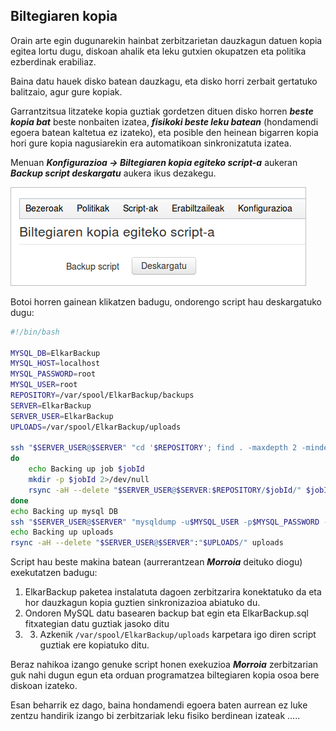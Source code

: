 ## Biltegiaren kopia

Orain arte egin dugunarekin hainbat zerbitzarietan dauzkagun datuen kopia egitea lortu dugu, diskoan ahalik eta leku gutxien okupatzen eta politika ezberdinak erabiliaz.

Baina datu hauek disko batean dauzkagu, eta disko horri zerbait gertatuko balitzaio, agur gure kopiak.

Garrantzitsua litzateke kopia guztiak gordetzen dituen disko horren ***beste kopia bat*** beste nonbaiten izatea, ***fisikoki beste leku batean*** (hondamendi egoera batean kaltetua ez izateko), eta posible den heinean bigarren kopia hori gure kopia nagusiarekin era automatikoan sinkronizatuta izatea.

Menuan ***Konfigurazioa → Biltegiaren kopia egiteko script-a*** aukeran ***Backup script deskargatu*** aukera ikus dezakegu.

![Clientes y Tareas](../assets/parametroak8.png)

Botoi horren gainean klikatzen badugu, ondorengo script hau deskargatuko dugu:

```bash
#!/bin/bash

MYSQL_DB=ElkarBackup
MYSQL_HOST=localhost
MYSQL_PASSWORD=root
MYSQL_USER=root
REPOSITORY=/var/spool/ElkarBackup/backups
SERVER=ElkarBackup
SERVER_USER=ElkarBackup
UPLOADS=/var/spool/ElkarBackup/uploads

ssh "$SERVER_USER@$SERVER" "cd '$REPOSITORY'; find . -maxdepth 2 -mindepth 2" | sed s/^..// | while read jobId
do
    echo Backing up job $jobId
    mkdir -p $jobId 2>/dev/null
    rsync -aH --delete "$SERVER_USER@$SERVER:$REPOSITORY/$jobId/" $jobId
done
echo Backing up mysql DB
ssh "$SERVER_USER@$SERVER" "mysqldump -u$MYSQL_USER -p$MYSQL_PASSWORD -h$MYSQL_HOST $MYSQL_DB" > ElkarBackup.sql
echo Backing up uploads
rsync -aH --delete "$SERVER_USER@$SERVER":"$UPLOADS/" uploads
```


Script hau beste makina batean (aurrerantzean ***Morroia*** deituko diogu) exekutatzen badugu:

1. ElkarBackup paketea instalatuta dagoen zerbitzarira konektatuko da eta hor dauzkagun kopia guztien sinkronizazioa abiatuko du.
2. Ondoren MySQL datu basearen backup bat egin eta ElkarBackup.sql fitxategian datu guztiak jasoko ditu
3. 3. Azkenik `/var/spool/ElkarBackup/uploads` karpetara igo diren script guztiak ere kopiatuko ditu.

Beraz nahikoa izango genuke script honen exekuzioa ***Morroia*** zerbitzarian guk nahi dugun egun eta orduan programatzea biltegiaren kopia osoa bere diskoan izateko.

Esan beharrik ez dago, baina hondamendi egoera baten aurrean ez luke zentzu handirik izango bi zerbitzariak leku fisiko berdinean izateak .....
